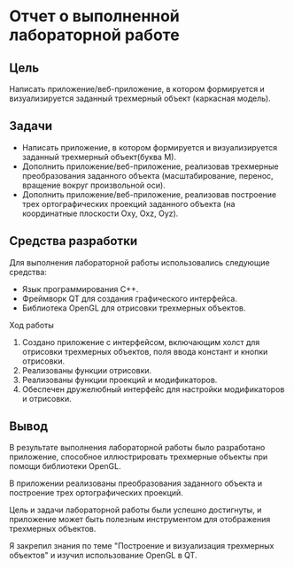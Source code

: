 # Отчет о выполненной лабораторной работе

## Цель

Написать приложение/веб-приложение, в котором формируется и визуализируется заданный трехмерный объект (каркасная модель).

## Задачи

- Написать приложение, в котором формируется и визуализируется заданный трехмерный объект(буква М).
- Дополнить приложение/веб-приложение, реализовав трехмерные преобразования заданного объекта (масштабирование, перенос, вращение вокруг произвольной оси).
- Дополнить приложение/веб-приложение, реализовав построение трех ортографических проекций заданного объекта (на координатные плоскости Oxy, Oxz, Oyz).

## Средства разработки

Для выполнения лабораторной работы использовались следующие средства:

- Язык программирования C++.
- Фреймворк QT для создания графического интерфейса.
- Библиотека OpenGL для отрисовки трехмерных объектов.


Ход работы

1. Создано приложение с интерфейсом, включающим холст для отрисовки трехмерных объектов, поля ввода констант и кнопки отрисовки.
2. Реализованы функции отрисовки.
3. Реализованы функции проекций и модификаторов.
4. Обеспечен дружелюбный интерфейс для настройки модификаторов и отрисовки.

## Вывод
В результате выполнения лабораторной работы было разработано приложение, способное иллюстрировать трехмерные объекты при помощи библиотеки OpenGL.

В приложении реализованы преобразования заданного объекта и построение трех ортографических проекций.

Цель и задачи лабораторной работы были успешно достигнуты, и приложение может быть полезным инструментом для отображения трехмерных объектов.

Я закрепил знания по теме "Построение и визуализация трехмерных объектов" и изучил использование OpenGL в QT.
